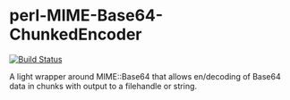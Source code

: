perl-MIME-Base64-ChunkedEncoder
===============================

[![Build Status](https://secure.travis-ci.org/QUTlib/perl-MIME-Base64-ChunkedEncoder.png)](http://travis-ci.org/QUTlib/perl-MIME-Base64-ChunkedEncoder)

A light wrapper around MIME::Base64 that allows en/decoding of Base64 data in chunks with output to a filehandle or string.
